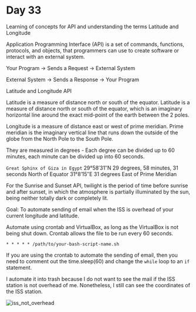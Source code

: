 # Day 33 


Learning of concepts for API and understanding the terms Latitude and Longitude

Application Programming Interface (API) is a set of commands, functions, protocols, and objects, that programmers can use to create software or interact with an external system. 

Your Program -> Sends a Request -> External System

External System -> Sends a Response -> Your Program

Latitude and Longitude API

Latitude is a measure of distance north or south of the equator. Latitude is a measure of distance north or south of the equator, which is an imaginary horizontal line around the exact mid-point of the earth between the 2 poles. 

Longitude is a measure of distance east or west of prime meridian. Prime meridian is the imaginary vertical line that runs down the outside of the globe from the North Pole to the South Pole. 

They are measured in degrees - Each degree can be divided up to 60 minutes, each minute can be divided up into 60 seconds.

`Great Sphinx of Giza in Egypt`
29°58′31″N 29 degrees, 58 minutes, 31 seconds North of Equator
31°8′15″E 31 degrees East of Prime Meridian

For the Sunrise and Sunset API, twilight is the period of time before sunrise and after sunset, in which the atmosphere is partially illuminated by the sun, being neither totally dark or completely lit. 

Goal: To automate sending of email when the ISS is overhead of your current longitude and latitude.

Automate using crontab and VirtualBox, as long as the VirtualBox is not being shut down.
Crontab allows the file to be run every 60 seconds. 

`* * * * * /path/to/your-bash-script-name.sh`

If you are using the crontab to automate the sending of email, then you need to comment out the time.sleep(60) and change the `while` loop to an `if` statement.  

I automate it into trash because I do not want to see the mail if the ISS station is not overhead of me. Nonetheless, I still can see the coordinates of the ISS station. 

![iss_not_overhead](https://github.com/washable-alt/washable-alt/assets/127829594/918734d5-53f8-4b58-b5df-098e0d92db33)


